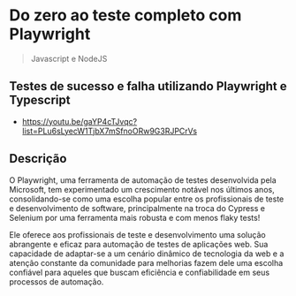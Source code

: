 # Do zero ao teste completo com Playwright
> Javascript e NodeJS
## Testes de sucesso e falha utilizando Playwright e Typescript

- https://youtu.be/gaYP4cTJvqc?list=PLu6sLyecW1TjbX7mSfnoORw9G3RJPCrVs

## Descrição

O Playwright, uma ferramenta de automação de testes desenvolvida pela Microsoft, tem experimentado um crescimento notável nos últimos anos, consolidando-se como uma escolha popular entre os profissionais de teste e desenvolvimento de software, principalmente na troca do Cypress e Selenium por uma ferramenta mais robusta e com menos flaky tests!

Ele oferece aos profissionais de teste e desenvolvimento uma solução abrangente e eficaz para automação de testes de aplicações web. Sua capacidade de adaptar-se a um cenário dinâmico de tecnologia da web e a atenção constante da comunidade para melhorias fazem dele uma escolha confiável para aqueles que buscam eficiência e confiabilidade em seus processos de automação.
